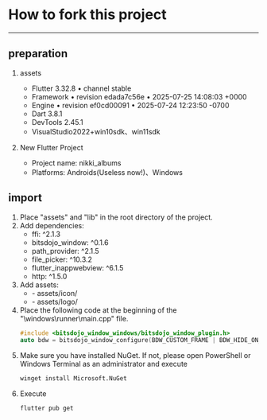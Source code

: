 # How to fork this project

***

## preparation
  1. assets
      * Flutter 3.32.8 • channel stable
      * Framework • revision edada7c56e • 2025-07-25 14:08:03 +0000
      * Engine • revision ef0cd00091 • 2025-07-24 12:23:50 -0700
      * Dart 3.8.1
      * DevTools 2.45.1
      * VisualStudio2022+win10sdk、win11sdk
  
  2. New Flutter Project
      * Project name: nikki_albums
	  * Platforms: Androids(Useless now!)、Windows
	
## import
  1. Place "assets" and "lib" in the root directory of the project.
  2. Add dependencies:
      * ffi: ^2.1.3
      * bitsdojo_window: ^0.1.6
      * path_provider: ^2.1.5
      * file_picker: ^10.3.2
      * flutter_inappwebview: ^6.1.5
      * http: ^1.5.0
  3. Add assets:
      * \- assets/icon/
      * \- assets/logo/
  4. Place the following code at the beginning of the "\windows\runner\main.cpp" file.
     ```C++
     #include <bitsdojo_window_windows/bitsdojo_window_plugin.h>
     auto bdw = bitsdojo_window_configure(BDW_CUSTOM_FRAME | BDW_HIDE_ON_STARTUP);
  5. Make sure you have installed NuGet. If not, please open PowerShell or Windows Terminal as an administrator and execute  
     ```bash
     winget install Microsoft.NuGet
  6. Execute
     ```bash
     flutter pub get
